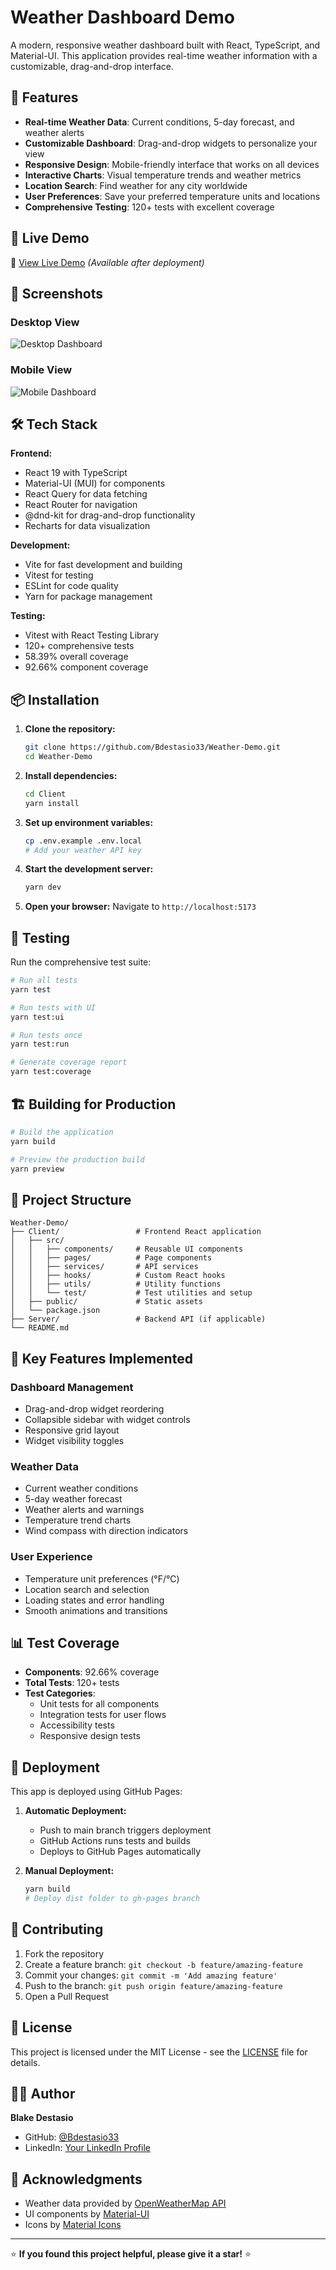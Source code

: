 # Weather Dashboard Demo

A modern, responsive weather dashboard built with React, TypeScript, and Material-UI. This application provides real-time weather information with a customizable, drag-and-drop interface.

## 🌟 Features

- **Real-time Weather Data**: Current conditions, 5-day forecast, and weather alerts
- **Customizable Dashboard**: Drag-and-drop widgets to personalize your view
- **Responsive Design**: Mobile-friendly interface that works on all devices
- **Interactive Charts**: Visual temperature trends and weather metrics
- **Location Search**: Find weather for any city worldwide
- **User Preferences**: Save your preferred temperature units and locations
- **Comprehensive Testing**: 120+ tests with excellent coverage

## 🚀 Live Demo

🔗 [View Live Demo](https://bdestasio33.github.io/Weather-Demo/) _(Available after deployment)_

## 📱 Screenshots

### Desktop View

![Desktop Dashboard](https://via.placeholder.com/800x500?text=Desktop+Dashboard+Screenshot)

### Mobile View

![Mobile Dashboard](https://via.placeholder.com/400x600?text=Mobile+Dashboard+Screenshot)

## 🛠️ Tech Stack

**Frontend:**

- React 19 with TypeScript
- Material-UI (MUI) for components
- React Query for data fetching
- React Router for navigation
- @dnd-kit for drag-and-drop functionality
- Recharts for data visualization

**Development:**

- Vite for fast development and building
- Vitest for testing
- ESLint for code quality
- Yarn for package management

**Testing:**

- Vitest with React Testing Library
- 120+ comprehensive tests
- 58.39% overall coverage
- 92.66% component coverage

## 📦 Installation

1. **Clone the repository:**

   ```bash
   git clone https://github.com/Bdestasio33/Weather-Demo.git
   cd Weather-Demo
   ```

2. **Install dependencies:**

   ```bash
   cd Client
   yarn install
   ```

3. **Set up environment variables:**

   ```bash
   cp .env.example .env.local
   # Add your weather API key
   ```

4. **Start the development server:**

   ```bash
   yarn dev
   ```

5. **Open your browser:**
   Navigate to `http://localhost:5173`

## 🧪 Testing

Run the comprehensive test suite:

```bash
# Run all tests
yarn test

# Run tests with UI
yarn test:ui

# Run tests once
yarn test:run

# Generate coverage report
yarn test:coverage
```

## 🏗️ Building for Production

```bash
# Build the application
yarn build

# Preview the production build
yarn preview
```

## 📁 Project Structure

```
Weather-Demo/
├── Client/                 # Frontend React application
│   ├── src/
│   │   ├── components/     # Reusable UI components
│   │   ├── pages/          # Page components
│   │   ├── services/       # API services
│   │   ├── hooks/          # Custom React hooks
│   │   ├── utils/          # Utility functions
│   │   └── test/           # Test utilities and setup
│   ├── public/             # Static assets
│   └── package.json
├── Server/                 # Backend API (if applicable)
└── README.md
```

## 🎯 Key Features Implemented

### Dashboard Management

- Drag-and-drop widget reordering
- Collapsible sidebar with widget controls
- Responsive grid layout
- Widget visibility toggles

### Weather Data

- Current weather conditions
- 5-day weather forecast
- Weather alerts and warnings
- Temperature trend charts
- Wind compass with direction indicators

### User Experience

- Temperature unit preferences (°F/°C)
- Location search and selection
- Loading states and error handling
- Smooth animations and transitions

## 📊 Test Coverage

- **Components**: 92.66% coverage
- **Total Tests**: 120+ tests
- **Test Categories**:
  - Unit tests for all components
  - Integration tests for user flows
  - Accessibility tests
  - Responsive design tests

## 🚀 Deployment

This app is deployed using GitHub Pages:

1. **Automatic Deployment:**

   - Push to main branch triggers deployment
   - GitHub Actions runs tests and builds
   - Deploys to GitHub Pages automatically

2. **Manual Deployment:**
   ```bash
   yarn build
   # Deploy dist folder to gh-pages branch
   ```

## 🤝 Contributing

1. Fork the repository
2. Create a feature branch: `git checkout -b feature/amazing-feature`
3. Commit your changes: `git commit -m 'Add amazing feature'`
4. Push to the branch: `git push origin feature/amazing-feature`
5. Open a Pull Request

## 📄 License

This project is licensed under the MIT License - see the [LICENSE](LICENSE) file for details.

## 👨‍💻 Author

**Blake Destasio**

- GitHub: [@Bdestasio33](https://github.com/Bdestasio33)
- LinkedIn: [Your LinkedIn Profile](https://linkedin.com/in/yourprofile)

## 🙏 Acknowledgments

- Weather data provided by [OpenWeatherMap API](https://openweathermap.org/api)
- UI components by [Material-UI](https://mui.com/)
- Icons by [Material Icons](https://mui.com/material-ui/material-icons/)

---

⭐ **If you found this project helpful, please give it a star!** ⭐
